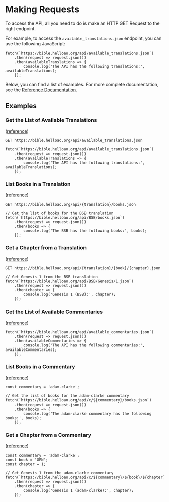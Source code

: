 # Making Requests

To access the API, all you need to do is make an HTTP GET Request to the right endpoint.

For example, to access the `available_translations.json` endpoint, you can use the following JavaScript:

```ts:no-line-numbers
fetch(`https://bible.helloao.org/api/available_translations.json`)
    .then(request => request.json())
    .then(availableTranslations => {
        console.log('The API has the following translations:', availableTranslations);
    });
```

Below, you can find a list of examples. For more complete documentation, see the [Reference Documentation](../reference/README.md).

## Examples

### Get the List of Available Translations

([reference](../reference/README.md#available-translations))

`GET https://bible.helloao.org/api/available_translations.json`

```ts:no-line-numbers
fetch(`https://bible.helloao.org/api/available_translations.json`)
    .then(request => request.json())
    .then(availableTranslations => {
        console.log('The API has the following translations:', availableTranslations);
    });
```

### List Books in a Translation

([reference](../reference/README.md#list-books-in-a-translation))

`GET https://bible.helloao.org/api/{translation}/books.json`

```ts:no-line-numbers
// Get the list of books for the BSB translation
fetch(`https://bible.helloao.org/api/BSB/books.json`)
    .then(request => request.json())
    .then(books => {
        console.log('The BSB has the following books:', books);
    });
```

### Get a Chapter from a Translation

([reference](../reference/README.md#get-a-chapter-from-a-translation))

`GET https://bible.helloao.org/api/{translation}/{book}/{chapter}.json`

```ts:no-line-numbers
// Get Genesis 1 from the BSB translation
fetch(`https://bible.helloao.org/api/BSB/Genesis/1.json`)
    .then(request => request.json())
    .then(chapter => {
        console.log('Genesis 1 (BSB):', chapter);
    });
```

### Get the List of Available Commentaries

([reference](../reference/README.md#available-commentaries))

```ts:no-line-numbers title="fetch-commentaries.js"
fetch(`https://bible.helloao.org/api/available_commentaries.json`)
    .then(request => request.json())
    .then(availableCommentaries => {
        console.log('The API has the following commentaries:', availableCommentaries);
    });
```

### List Books in a Commentary

([reference](../reference/README.md#list-books-in-a-commentary))

```ts:no-line-numbers title="fetch-commentary-books.js"
const commentary = 'adam-clarke';

// Get the list of books for the adam-clarke commentary
fetch(`https://bible.helloao.org/api/c/${commentary}/books.json`)
    .then(request => request.json())
    .then(books => {
        console.log('The adam-clarke commentary has the following books:', books);
    });
```

### Get a Chapter from a Commentary

([reference](../reference/README.md#get-a-chapter-from-a-commentary))

```ts:no-line-numbers title="fetch-commentary-chapter.js"
const commentary = 'adam-clarke';
const book = 'GEN';
const chapter = 1;

// Get Genesis 1 from the adam-clarke commentary
fetch(`https://bible.helloao.org/api/c/${commentary}/${book}/${chapter}.json`)
    .then(request => request.json())
    .then(chapter => {
        console.log('Genesis 1 (adam-clarke):', chapter);
    });
```

